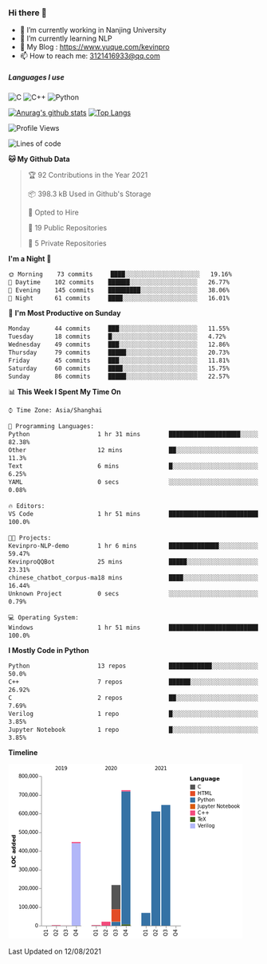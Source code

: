 ### Hi there 👋

- 🔭 I’m currently working in Nanjing University
- 🌱 I’m currently learning NLP
- 👯 My Blog : https://www.yuque.com/kevinpro
- 📫 How to reach me: 3121416933@qq.com

##### Languages I use
![C](https://img.shields.io/badge/-C-000000?style=flat&logo=c)
![C++](https://img.shields.io/badge/-C++-000000?style=flat&logo=c%2B%2B)
![Python](https://img.shields.io/badge/-Python-000000?style=flat&logo=python)

[![Anurag's github stats](https://github-readme-stats.vercel.app/api?username=Ricardokevins)](https://github.com/anuraghazra/github-readme-stats)
[![Top Langs](https://github-readme-stats.vercel.app/api/top-langs/?username=Ricardokevins)](https://github.com/anuraghazra/github-readme-stats)

<!--START_SECTION:waka-->
![Profile Views](http://img.shields.io/badge/Profile%20Views-1-blue)

![Lines of code](https://img.shields.io/badge/From%20Hello%20World%20I%27ve%20Written-2.7%20million%20lines%20of%20code-blue)

**🐱 My Github Data** 

> 🏆 92 Contributions in the Year 2021
 > 
> 📦 398.3 kB Used in Github's Storage 
 > 
> 💼 Opted to Hire
 > 
> 📜 19 Public Repositories 
 > 
> 🔑 5 Private Repositories  
 > 
**I'm a Night 🦉** 

```text
🌞 Morning    73 commits     ████░░░░░░░░░░░░░░░░░░░░░   19.16% 
🌆 Daytime    102 commits    ██████░░░░░░░░░░░░░░░░░░░   26.77% 
🌃 Evening    145 commits    █████████░░░░░░░░░░░░░░░░   38.06% 
🌙 Night      61 commits     ████░░░░░░░░░░░░░░░░░░░░░   16.01%

```
📅 **I'm Most Productive on Sunday** 

```text
Monday       44 commits     ███░░░░░░░░░░░░░░░░░░░░░░   11.55% 
Tuesday      18 commits     █░░░░░░░░░░░░░░░░░░░░░░░░   4.72% 
Wednesday    49 commits     ███░░░░░░░░░░░░░░░░░░░░░░   12.86% 
Thursday     79 commits     █████░░░░░░░░░░░░░░░░░░░░   20.73% 
Friday       45 commits     ███░░░░░░░░░░░░░░░░░░░░░░   11.81% 
Saturday     60 commits     ████░░░░░░░░░░░░░░░░░░░░░   15.75% 
Sunday       86 commits     █████░░░░░░░░░░░░░░░░░░░░   22.57%

```


📊 **This Week I Spent My Time On** 

```text
⌚︎ Time Zone: Asia/Shanghai

💬 Programming Languages: 
Python                   1 hr 31 mins        ████████████████████░░░░░   82.38% 
Other                    12 mins             ██░░░░░░░░░░░░░░░░░░░░░░░   11.3% 
Text                     6 mins              █░░░░░░░░░░░░░░░░░░░░░░░░   6.25% 
YAML                     0 secs              ░░░░░░░░░░░░░░░░░░░░░░░░░   0.08%

🔥 Editors: 
VS Code                  1 hr 51 mins        █████████████████████████   100.0%

🐱‍💻 Projects: 
Kevinpro-NLP-demo        1 hr 6 mins         ██████████████░░░░░░░░░░░   59.47% 
KevinproQQBot            25 mins             █████░░░░░░░░░░░░░░░░░░░░   23.31% 
chinese_chatbot_corpus-ma18 mins             ████░░░░░░░░░░░░░░░░░░░░░   16.44% 
Unknown Project          0 secs              ░░░░░░░░░░░░░░░░░░░░░░░░░   0.79%

💻 Operating System: 
Windows                  1 hr 51 mins        █████████████████████████   100.0%

```

**I Mostly Code in Python** 

```text
Python                   13 repos            ████████████░░░░░░░░░░░░░   50.0% 
C++                      7 repos             ██████░░░░░░░░░░░░░░░░░░░   26.92% 
C                        2 repos             ██░░░░░░░░░░░░░░░░░░░░░░░   7.69% 
Verilog                  1 repo              █░░░░░░░░░░░░░░░░░░░░░░░░   3.85% 
Jupyter Notebook         1 repo              █░░░░░░░░░░░░░░░░░░░░░░░░   3.85%

```


**Timeline**

![Chart not found](https://raw.githubusercontent.com/Ricardokevins/Ricardokevins/master/charts/bar_graph.png) 


 Last Updated on 12/08/2021
<!--END_SECTION:waka-->
